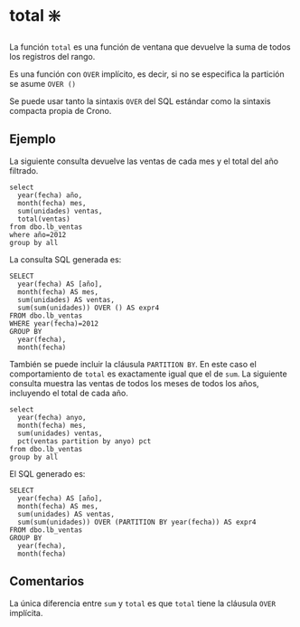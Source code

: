 ﻿---
SidebarGroup: "index-aggregation-functions"
Autogenerated: true
---

# total ❇️

La función `total` es una función de ventana que devuelve la suma de todos los registros del rango.

Es una función con `OVER` implícito, es decir, si no se especifica la partición se asume `OVER ()`

Se puede usar tanto la sintaxis `OVER` del SQL estándar como la sintaxis compacta propia de Crono.

## Ejemplo

La siguiente consulta devuelve las ventas de cada mes y el total del año filtrado.

```
select 
  year(fecha) año,
  month(fecha) mes,
  sum(unidades) ventas,
  total(ventas)
from dbo.lb_ventas
where año=2012
group by all
```

La consulta SQL generada es:

```
SELECT
  year(fecha) AS [año],
  month(fecha) AS mes,
  sum(unidades) AS ventas,
  sum(sum(unidades)) OVER () AS expr4
FROM dbo.lb_ventas
WHERE year(fecha)=2012
GROUP BY
  year(fecha),
  month(fecha)
```

También se puede incluir la cláusula `PARTITION BY`. En este caso el comportamiento de `total` es exactamente igual que el de `sum`. La siguiente consulta muestra las ventas de todos los meses de todos los años, incluyendo el total de cada año.

```
select 
  year(fecha) anyo, 
  month(fecha) mes, 
  sum(unidades) ventas,
  pct(ventas partition by anyo) pct
from dbo.lb_ventas
group by all
```

El SQL generado es:

```
SELECT
  year(fecha) AS [año],
  month(fecha) AS mes,
  sum(unidades) AS ventas,
  sum(sum(unidades)) OVER (PARTITION BY year(fecha)) AS expr4
FROM dbo.lb_ventas
GROUP BY
  year(fecha),
  month(fecha)
```


## Comentarios

La única diferencia entre `sum` y `total` es que `total` tiene la cláusula `OVER` implícita.



